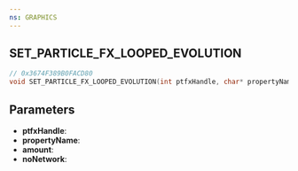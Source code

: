 ```yaml
---
ns: GRAPHICS
---
```

## SET_PARTICLE_FX_LOOPED_EVOLUTION

```c
// 0x3674F389B0FACD80
void SET_PARTICLE_FX_LOOPED_EVOLUTION(int ptfxHandle, char* propertyName, float amount, BOOL noNetwork);
```

## Parameters
* **ptfxHandle**:
* **propertyName**:
* **amount**:
* **noNetwork**:
